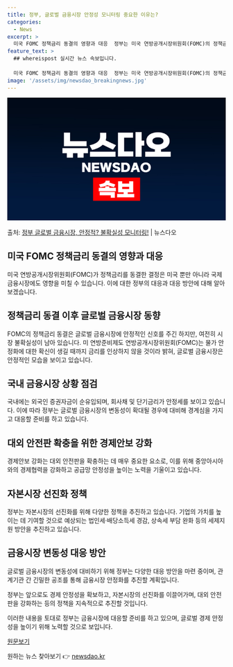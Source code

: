 ```yaml
---
title: 정부, 글로벌 금융시장 안정성 모니터링 중요한 이유는?
categories:
  - News
excerpt: >
  미국 FOMC 정책금리 동결의 영향과 대응  정부는 미국 연방공개시장위원회(FOMC)의 정책금리 동결 이후 …
feature_text: >
  ## whereispost 실시간 뉴스 속보입니다.

  미국 FOMC 정책금리 동결의 영향과 대응  정부는 미국 연방공개시장위원회(FOMC)의 정책금리 동결 이후 …
image: '/assets/img/newsdao_breakingnews.jpg'
---
```


![뉴스다오 속보](/assets/img/newsdao_breakingnews.jpg)

<p>출처: <a href="https://newsdao.kr/4228" rel="dofollow">정부 글로벌 금융시장, 안정적? 불확실성 모니터링!</a> | 뉴스다오</p>

## 미국 FOMC 정책금리 동결의 영향과 대응

미국 연방공개시장위원회(FOMC)가 정책금리를 동결한 결정은 미국 뿐만 아니라 국제 금융시장에도 영향을 미칠 수 있습니다. 이에 대한 정부의 대응과 대응 방안에 대해 알아보겠습니다.

## 정책금리 동결 이후 글로벌 금융시장 동향

FOMC의 정책금리 동결은 글로벌 금융시장에 안정적인 신호를 주긴 하지만, 여전히 시장 불확실성이 남아 있습니다. 미 연방준비제도 연방공개시장위원회(FOMC)는 물가 안정화에 대한 확신이 생길 때까지 금리를 인상하지 않을 것이라 밝혀, 글로벌 금융시장은 안정적인 모습을 보이고 있습니다.

## 국내 금융시장 상황 점검

국내에는 외국인 증권자금이 순유입되며, 회사채 및 단기금리가 안정세를 보이고 있습니다. 이에 따라 정부는 글로벌 금융시장의 변동성이 확대될 경우에 대비해 경계심을 가지고 대응할 준비를 하고 있습니다.

## 대외 안전판 확충을 위한 경제안보 강화

경제안보 강화는 대외 안전판을 확충하는 데 매우 중요한 요소로, 이를 위해 중앙아시아와의 경제협력을 강화하고 공급망 안정성을 높이는 노력을 기울이고 있습니다.

## 자본시장 선진화 정책

정부는 자본시장의 선진화를 위해 다양한 정책을 추진하고 있습니다. 기업의 가치를 높이는 데 기여할 것으로 예상되는 법인세·배당소득세 경감, 상속세 부담 완화 등의 세제지원 방안을 추진하고 있습니다.

## 금융시장 변동성 대응 방안

글로벌 금융시장의 변동성에 대비하기 위해 정부는 다양한 대응 방안을 마련 중이며, 관계기관 간 긴밀한 공조를 통해 금융시장 안정화를 추진할 계획입니다.

정부는 앞으로도 경제 안정성을 확보하고, 자본시장의 선진화를 이끌어가며, 대외 안전판을 강화하는 등의 정책을 지속적으로 추진할 것입니다.

이러한 내용을 토대로 정부는 금융시장에 대응할 준비를 하고 있으며, 글로벌 경제 안정성을 높이기 위해 노력할 것으로 보입니다.

[원문보기](https://newsdao.kr/4228) 

원하는 뉴스 찾아보기 👉 <a href="https://newsdao.kr" rel="dofollow">newsdao.kr</a>


